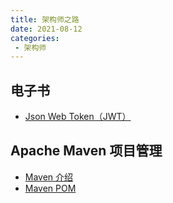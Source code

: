 ```yaml
---
title: 架构师之路
date: 2021-08-12
categories:
 - 架构师
---
```


## 电子书
* [Json Web Token（JWT）](books/JsonWebToken.md)


## Apache Maven 项目管理

- [Maven 介绍](maven/README.md)
- [Maven POM](maven/MavenPOM.md)
